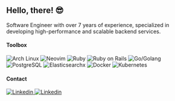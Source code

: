 ## Hello, there! :sunglasses:

Software Engineer with over 7 years of experience, specialized in developing high-performance and scalable backend services.

#### Toolbox

<div>
  <!-- <img alt="NixOS" src="https://img.shields.io/badge/-nixos-7EB8E2?style=for-the-badge&logo=nixos&logoColor=white" /> -->
  <img alt="Arch Linux" src="https://img.shields.io/badge/-arch-1794D1?style=for-the-badge&logo=archlinux&logoColor=white" />
  <!-- <img alt="Emacs" src="https://img.shields.io/badge/-emacs-884CB9?style=for-the-badge&logo=gnuemacs&logoColor=white" /> -->
  <img alt=Neovim src="https://img.shields.io/badge/-neovim-5fb950?style=for-the-badge&logo=neovim&logoColor=white" />
  <img alt="Ruby" src="https://img.shields.io/badge/-ruby-red?style=for-the-badge&logo=ruby&logoColor=white" />
  <img alt="Ruby on Rails" src="https://img.shields.io/badge/-rails-red?style=for-the-badge&logo=rubyonrails&logoColor=white" />
  <img alt="Go/Golang" src="https://img.shields.io/badge/-go-007D9C?style=for-the-badge&logo=go&logoColor=white" />
  <img alt="PostgreSQL" src="https://img.shields.io/badge/-pg-336791?style=for-the-badge&logo=postgresql&logoColor=white" />
  <img alt="Elasticsearchx" src="https://img.shields.io/badge/-es-FEC514?style=for-the-badge&logo=elasticsearch&logoColor=black" />
  <img alt="Docker" src="https://img.shields.io/badge/-docker-2496ED?style=for-the-badge&logo=docker&logoColor=white" />
  <img alt="Kubernetes" src="https://img.shields.io/badge/-k8s-326DE6?style=for-the-badge&logo=kubernetes&logoColor=white" />
</div>

#### Contact

<a href="https://www.linkedin.com/in/flaviogf">
  <img alt="Linkedin" src="https://img.shields.io/badge/-linkedin-0A66C2?style=for-the-badge&logo=linkedin&logoColor=white" />
</a>

<a href="mailto:flavio.fernandes6@gmail.com">
  <img alt="Linkedin" src="https://img.shields.io/badge/-gmail-CD3C30?style=for-the-badge&logo=gmail&logoColor=white" />
</a>
